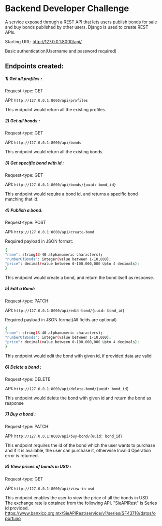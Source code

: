 # Backend Developer Challenge

A service exposed through a REST API that lets users publish bonds for sale and buy bonds published by other users.
Django is used to create REST APIs.

Starting URL: http://127.0.0.1:8000/api/

Basic authentication(Username and password required)

## Endpoints created:

##### 1) Get all profiles :

Request-type: GET

API: `http://127.0.0.1:8000/api/profiles`

This endpoint would return all the existing profiles.

##### 2) Get all bonds :

Request-type: GET

API: `http://127.0.0.1:8000/api/bonds`

This endpoint would return all the existing bonds.

##### 3) Get specific bond with id :

Request-type: GET

API: `http://127.0.0.1:8000/api/bonds/{uuid: bond_id}`

This endpoint would require a bond id, and returns a specific bond matching that id.

##### 4) Publish a bond:

Request-type: POST

API: `http://127.0.0.1:8000/api/create-bond`

Required payload in JSON format:

```sh
{
"name": string(3-40 alphanumeric characters);
"numberOfBonds": integer(value between 1-10,000);
"price": decimal(value between 0-100,000,000 Upto 4 decimals);
}
```

This endpoint would create a bond, and return the bond itself as response.

##### 5) Edit a Bond:

Request-type: PATCH

API: `http://127.0.0.1:8000/api/edit-bond/{uuid: bond_id}`

Required payload in JSON format(All fields are optional)

```sh
{
"name": string(3-40 alphanumeric characters);
"numberOfBonds": integer(value between 1-10,000);
"price": decimal(value between 0-100,000,000 Upto 4 decimals);
}
```

This endpoint would edit the bond with given id, if provided data are valid

##### 6) Delete a bond :

Request-type: DELETE

API: `http://127.0.0.1:8000/api/delete-bond/{uuid: bond_id}`

This endpoint would delete the bond with given id and return the bond as response

##### 7) Buy a bond :

Request-type: PATCH

API: `http://127.0.0.1:8000/api/buy-bond/{uuid: bond_id}`

This endpoint requires the id of the bond which the user wants to purchase and if it is available, the user can purchase it, otherwise Invalid Operation error is returned.

##### 8) View prices of bonds in USD :

Request-type: GET

API: `http://127.0.0.1:8000/api/view-in-usd`

This endpoint enables the user to view the price of all the bonds in USD. The exchange rate is obtained from the following API. "SieAPIRest" is Series id provided.
https://www.banxico.org.mx/SieAPIRest/service/v1/series/SF43718/datos/oportuno
